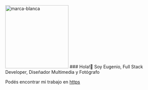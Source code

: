 <img src="https://user-images.githubusercontent.com/97991009/234075029-ff89ee90-67d8-4afa-b128-3a115f0234fd.png" alt="marca-blanca" width="200"/> 
### Hola!👋 Soy Eugenio, Full Stack Developer, Diseñador Multimedia y Fotógrafo



Podés encontrar mi trabajo en [https](http://eugenioaragon.com.ar/)




<!--
**euaragon/euaragon** is a ✨ _special_ ✨ repository because its `README.md` (this file) appears on your GitHub profile.

Here are some ideas to get you started:

- 🔭 I’m currently working on ...
- 🌱 I’m currently learning ...
- 👯 I’m looking to collaborate on ...
- 🤔 I’m looking for help with ...
- 💬 Ask me about ...
- 📫 How to reach me: ...
- 😄 Pronouns: ...
- ⚡ Fun fact: ...
-->
